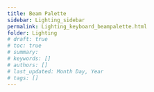 ```yaml
---
title: Beam Palette
sidebar: Lighting_sidebar
permalink: Lighting_keyboard_beampalette.html
folder: Lighting
# draft: true
# toc: true
# summary: 
# keywords: []
# authors: []
# last_updated: Month Day, Year
# tags: []
---
```

